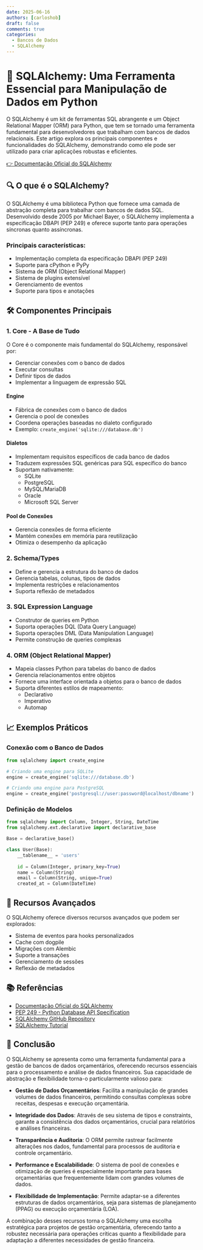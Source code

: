 ```yaml
---
date: 2025-06-16
authors: [carloshob]
draft: false
comments: true
categories:
  - Bancos de Dados
  - SQLAlchemy
---
```


# 🔧 SQLAlchemy: Uma Ferramenta Essencial para Manipulação de Dados em Python

O SQLAlchemy é um kit de ferramentas SQL abrangente e um Object Relational Mapper (ORM) para Python, que tem se tornado uma ferramenta fundamental para desenvolvedores que trabalham com bancos de dados relacionais. Este artigo explora os principais componentes e funcionalidades do SQLAlchemy, demonstrando como ele pode ser utilizado para criar aplicações robustas e eficientes.

[👉 Documentação Oficial do SQLAlchemy](https://www.sqlalchemy.org/)

<!-- more -->

## 🔍 O que é o SQLAlchemy?

O SQLAlchemy é uma biblioteca Python que fornece uma camada de abstração completa para trabalhar com bancos de dados SQL. Desenvolvido desde 2005 por Michael Bayer, o SQLAlchemy implementa a especificação DBAPI (PEP 249) e oferece suporte tanto para operações síncronas quanto assíncronas.

### Principais características:
- Implementação completa da especificação DBAPI (PEP 249)
- Suporte para cPython e PyPy
- Sistema de ORM (Object Relational Mapper)
- Sistema de plugins extensível
- Gerenciamento de eventos
- Suporte para tipos e anotações

## 🛠️ Componentes Principais

### 1. Core - A Base de Tudo

O Core é o componente mais fundamental do SQLAlchemy, responsável por:
- Gerenciar conexões com o banco de dados
- Executar consultas
- Definir tipos de dados
- Implementar a linguagem de expressão SQL

#### Engine
- Fábrica de conexões com o banco de dados
- Gerencia o pool de conexões
- Coordena operações baseadas no dialeto configurado
- Exemplo: `create_engine('sqlite:///database.db')`

#### Dialetos
- Implementam requisitos específicos de cada banco de dados
- Traduzem expressões SQL genéricas para SQL específico do banco
- Suportam nativamente:
  - SQLite
  - PostgreSQL
  - MySQL/MariaDB
  - Oracle
  - Microsoft SQL Server

#### Pool de Conexões
- Gerencia conexões de forma eficiente
- Mantém conexões em memória para reutilização
- Otimiza o desempenho da aplicação

### 2. Schema/Types
- Define e gerencia a estrutura do banco de dados
- Gerencia tabelas, colunas, tipos de dados
- Implementa restrições e relacionamentos
- Suporta reflexão de metadados

### 3. SQL Expression Language
- Construtor de queries em Python
- Suporta operações DQL (Data Query Language)
- Suporta operações DML (Data Manipulation Language)
- Permite construção de queries complexas

### 4. ORM (Object Relational Mapper)
- Mapeia classes Python para tabelas do banco de dados
- Gerencia relacionamentos entre objetos
- Fornece uma interface orientada a objetos para o banco de dados
- Suporta diferentes estilos de mapeamento:
  - Declarativo
  - Imperativo
  - Automap

## 📈 Exemplos Práticos

### Conexão com o Banco de Dados
```python
from sqlalchemy import create_engine

# Criando uma engine para SQLite
engine = create_engine('sqlite:///database.db')

# Criando uma engine para PostgreSQL
engine = create_engine('postgresql://user:password@localhost/dbname')
```

### Definição de Modelos
```python
from sqlalchemy import Column, Integer, String, DateTime
from sqlalchemy.ext.declarative import declarative_base

Base = declarative_base()

class User(Base):
    __tablename__ = 'users'
    
    id = Column(Integer, primary_key=True)
    name = Column(String)
    email = Column(String, unique=True)
    created_at = Column(DateTime)
```

## 🌟 Recursos Avançados

O SQLAlchemy oferece diversos recursos avançados que podem ser explorados:

- Sistema de eventos para hooks personalizados
- Cache com dogpile
- Migrações com Alembic
- Suporte a transações
- Gerenciamento de sessões
- Reflexão de metadados

## 📚 Referências

- [Documentação Oficial do SQLAlchemy](https://docs.sqlalchemy.org/)
- [PEP 249 - Python Database API Specification](https://peps.python.org/pep-0249/)
- [SQLAlchemy GitHub Repository](https://github.com/sqlalchemy/sqlalchemy)
- [SQLAlchemy Tutorial](https://docs.sqlalchemy.org/en/20/tutorial/index.html)

## 🎯 Conclusão

O SQLAlchemy se apresenta como uma ferramenta fundamental para a gestão de bancos de dados orçamentários, oferecendo recursos essenciais para o processamento e análise de dados financeiros. Sua capacidade de abstração e flexibilidade torna-o particularmente valioso para:

- **Gestão de Dados Orçamentários**: Facilita a manipulação de grandes volumes de dados financeiros, permitindo consultas complexas sobre receitas, despesas e execução orçamentária.

- **Integridade dos Dados**: Através de seu sistema de tipos e constraints, garante a consistência dos dados orçamentários, crucial para relatórios e análises financeiras.

- **Transparência e Auditoria**: O ORM permite rastrear facilmente alterações nos dados, fundamental para processos de auditoria e controle orçamentário.

- **Performance e Escalabilidade**: O sistema de pool de conexões e otimização de queries é especialmente importante para bases orçamentárias que frequentemente lidam com grandes volumes de dados.

- **Flexibilidade de Implementação**: Permite adaptar-se a diferentes estruturas de dados orçamentários, seja para sistemas de planejamento (PPAG) ou execução orçamentária (LOA).

A combinação desses recursos torna o SQLAlchemy uma escolha estratégica para projetos de gestão orçamentária, oferecendo tanto a robustez necessária para operações críticas quanto a flexibilidade para adaptação a diferentes necessidades de gestão financeira.